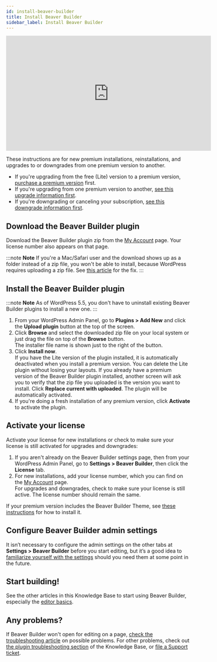 ```yaml
---
id: install-beaver-builder
title: Install Beaver Builder
sidebar_label: Install Beaver Builder
---
```


<div className="embed-responsive embed-responsive-16by9">
  <iframe width="560" height="315" src="https://www.youtube.com/embed/x6FrwCHgaT4" FrameBorder="0" allow="accelerometer; autoplay; encrypted-media; gyroscope; picture-in-picture" allowFullScreen></iframe>
</div>

These instructions are for new premium installations, reinstallations, and upgrades to or downgrades from one premium version to another.

* If you're upgrading from the free (Lite) version to a premium version, [purchase a premium version](https://www.wpbeaverbuilder.com/pricing/) first.
* If you're upgrading from one premium version to another, [see this upgrade information first](/general/account-billing/upgrade-your-premium-license.md).
* If you're downgrading or canceling your subscription, [see this downgrade information first](/general/account-billing/downgrade-to-a-lower-version-of-beaver-builder.md/#downgrade-to-another-premium-version).

## Download the Beaver Builder plugin

Download the Beaver Builder plugin zip from the [My Account](https://www.wpbeaverbuilder.com/my-account/) page. Your license number also appears on that page.

:::note **Note**
If you're a Mac/Safari user and the download shows up as a folder instead of a zip file, you won't be able to install, because WordPress requires uploading a zip file. See [this article](beaver-builder/troubleshooting/common-issues/i-cant-upload-the-installer-zip-file-because-it-is-unzipped-when-i-download.md) for the fix.
:::

## Install the Beaver Builder plugin

:::note **Note**
As of WordPress 5.5, you don't have to uninstall existing Beaver Builder plugins to install a new one.
:::

1. From your WordPress Admin Panel, go to **Plugins > Add New** and click the **Upload plugin** button at the top of the screen.
2. Click **Browse** and select the downloaded zip file on your local system or just drag the file on top of the **Browse** button.  
The installer file name is shown just to the right of the button.
3. Click **Install now**.  
If you have the Lite version of the plugin installed, it is automatically deactivated when you install a premium version. You can delete the Lite plugin without losing your layouts.
If you already have a premium version of the Beaver Builder plugin installed, another screen will ask you to verify that the zip file you uploaded is the version you want to install. Click **Replace current with uploaded**. The plugin will be automatically activated.
4. If you're doing a fresh installation of any premium version, click **Activate** to activate the plugin.  

## Activate your license

Activate your license for new installations or check to make sure your license is still activated for upgrades and downgrades:

1. If you aren't already on the Beaver Builder settings page, then from your WordPress Admin Panel, go to **Settings > Beaver Builder**, then click the **License** tab.
2. For new installations, add your license number, which you can find on the [My Account](https://www.wpbeaverbuilder.com/my-account/) page.  
For upgrades and downgrades, check to make sure your license is still active. The license number should remain the same.

If your premium version includes the Beaver Builder Theme, see [these instructions](/bb-theme/getting-started/install-the-bb-theme-and-child-theme.md) for how to install it.

## Configure Beaver Builder admin settings

It isn’t necessary to configure the admin settings on the other tabs at **Settings > Beaver Builder** before you start editing, but it’s a good idea to [familiarize yourself with the settings](/beaver-builder/management-migration/settings-overview.md) should you need them at some point in the future.

## Start building!

See the other articles in this Knowledge Base to start using Beaver Builder, especially the [editor basics](/beaver-builder/getting-started/bb-editor-basics.mdx).

## Any problems?
If Beaver Builder won't open for editing on a page, [check the troubleshooting article](/beaver-builder/troubleshooting/miscellaneous/cant-open-page-in-beaver-builder.md) on possible problems. For other problems, check out [the plugin troubleshooting section](/beaver-builder/troubleshooting.mdx) of the Knowledge Base, or [file a Support ticket](https://www.wpbeaverbuilder.com/beaver-builder-support/).

